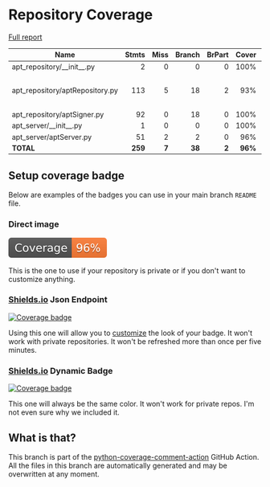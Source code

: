 # Repository Coverage

[Full report](https://htmlpreview.github.io/?https://github.com/EffectiveRange/apt-server/blob/python-coverage-comment-action-data/htmlcov/index.html)

| Name                             |    Stmts |     Miss |   Branch |   BrPart |   Cover |   Missing |
|--------------------------------- | -------: | -------: | -------: | -------: | ------: | --------: |
| apt\_repository/\_\_init\_\_.py  |        2 |        0 |        0 |        0 |    100% |           |
| apt\_repository/aptRepository.py |      113 |        5 |       18 |        2 |     93% |47->52, 92-95, 170-171 |
| apt\_repository/aptSigner.py     |       92 |        0 |       18 |        0 |    100% |           |
| apt\_server/\_\_init\_\_.py      |        1 |        0 |        0 |        0 |    100% |           |
| apt\_server/aptServer.py         |       51 |        2 |        2 |        0 |     96% |     81-82 |
|                        **TOTAL** |  **259** |    **7** |   **38** |    **2** | **96%** |           |


## Setup coverage badge

Below are examples of the badges you can use in your main branch `README` file.

### Direct image

[![Coverage badge](https://raw.githubusercontent.com/EffectiveRange/apt-server/python-coverage-comment-action-data/badge.svg)](https://htmlpreview.github.io/?https://github.com/EffectiveRange/apt-server/blob/python-coverage-comment-action-data/htmlcov/index.html)

This is the one to use if your repository is private or if you don't want to customize anything.

### [Shields.io](https://shields.io) Json Endpoint

[![Coverage badge](https://img.shields.io/endpoint?url=https://raw.githubusercontent.com/EffectiveRange/apt-server/python-coverage-comment-action-data/endpoint.json)](https://htmlpreview.github.io/?https://github.com/EffectiveRange/apt-server/blob/python-coverage-comment-action-data/htmlcov/index.html)

Using this one will allow you to [customize](https://shields.io/endpoint) the look of your badge.
It won't work with private repositories. It won't be refreshed more than once per five minutes.

### [Shields.io](https://shields.io) Dynamic Badge

[![Coverage badge](https://img.shields.io/badge/dynamic/json?color=brightgreen&label=coverage&query=%24.message&url=https%3A%2F%2Fraw.githubusercontent.com%2FEffectiveRange%2Fapt-server%2Fpython-coverage-comment-action-data%2Fendpoint.json)](https://htmlpreview.github.io/?https://github.com/EffectiveRange/apt-server/blob/python-coverage-comment-action-data/htmlcov/index.html)

This one will always be the same color. It won't work for private repos. I'm not even sure why we included it.

## What is that?

This branch is part of the
[python-coverage-comment-action](https://github.com/marketplace/actions/python-coverage-comment)
GitHub Action. All the files in this branch are automatically generated and may be
overwritten at any moment.